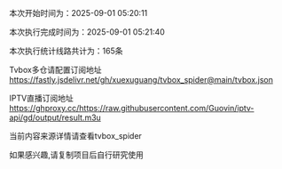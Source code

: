 
本次开始时间为：2025-09-01 05:20:11

本次执行完成时间为：2025-09-01 05:21:40

本次执行统计线路共计为：165条

Tvbox多仓请配置订阅地址 https://fastly.jsdelivr.net/gh/xuexuguang/tvbox_spider@main/tvbox.json

IPTV直播订阅地址 https://ghproxy.cc/https://raw.githubusercontent.com/Guovin/iptv-api/gd/output/result.m3u

当前内容来源详情请查看tvbox_spider

如果感兴趣,请复制项目后自行研究使用
